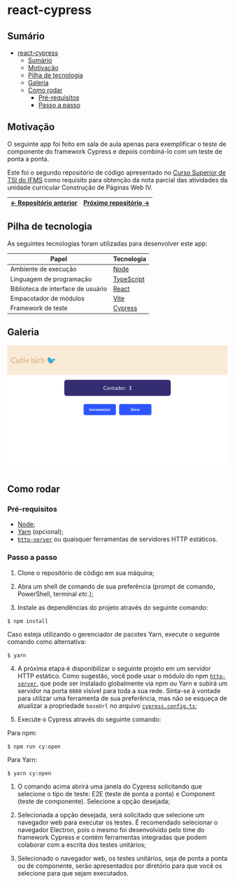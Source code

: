 # react-cypress

## Sumário

- [react-cypress](#react-cypress)
  - [Sumário](#sumário)
  - [Motivação](#motivação)
  - [Pilha de tecnologia](#pilha-de-tecnologia)
  - [Galeria](#galeria)
  - [Como rodar](#como-rodar)
    - [Pré-requisitos](#pré-requisitos)
    - [Passo a passo](#passo-a-passo)

## Motivação

O seguinte app foi feito em sala de aula apenas para exemplificar o teste de componente do framework Cypress e depois combiná-lo com um teste de ponta a ponta.

Este foi o segundo repositório de código apresentado no [Curso Superior de TSI do IFMS](https://www.ifms.edu.br/campi/campus-aquidauana/cursos/graduacao/sistemas-para-internet/sistemas-para-internet) como requisito para obtenção da nota parcial das atividades da unidade curricular Construção de Páginas Web IV.

| [&larr; Repositório anterior](https://github.com/mdccg/aquecimento-cypress/) | [Próximo repositório &rarr;](https://github.com/mdccg/color-panel) |
|-|-|

## Pilha de tecnologia

As seguintes tecnologias foram utilizadas para desenvolver este app:

| Papel | Tecnologia |
|-|-|
| Ambiente de execução | [Node](https://nodejs.org/en/) |
| Linguagem de programação | [TypeScript](https://www.typescriptlang.org/) |
| Biblioteca de interface de usuário | [React](https://reactjs.org/) |
| Empacotador de módulos | [Vite](https://vitejs.dev/) |
| Framework de teste | [Cypress](https://www.cypress.io/) |

## Galeria

![Tela principal do app](./docs/cutie-birb.png)

## Como rodar

### Pré-requisitos

- [Node](https://nodejs.org/en/download/);
- [Yarn](https://yarnpkg.com/) (opcional);
- [`http-server`](https://npmjs.com/package/http-server) ou quaisquer ferramentas de servidores HTTP estáticos.

### Passo a passo

1. Clone o repositório de código em sua máquina;

2. Abra um shell de comando de sua preferência (prompt de comando, PowerShell, terminal _etc_.);

3. Instale as dependências do projeto através do seguinte comando:

```console
$ npm install
```

Caso esteja utilizando o gerenciador de pacotes Yarn, execute o seguinte comando como alternativa:

```console
$ yarn
```

4. A próxima etapa é disponibilizar o seguinte projeto em um servidor HTTP estático. Como sugestão, você pode usar o módulo do npm [`http-server`](https://npmjs.com/package/http-server), que pode ser instalado globalmente via npm ou Yarn e subirá um servidor na porta `8080` visível para toda a sua rede. Sinta-se à vontade para utilizar uma ferramenta de sua preferência, mas não se esqueça de atualizar a propriedade `baseUrl` no arquivo [`cypress.config.ts`](./cypress.config.ts);

5. Execute o Cypress através do seguinte comando:

Para npm:

```console
$ npm run cy:open
```

Para Yarn:

```console
$ yarn cy:open
```

1. O comando acima abrirá uma janela do Cypress solicitando que selecione o tipo de teste: E2E (teste de ponta a ponta) e Component (teste de componente). Selecione a opção desejada;

2. Selecionada a opção desejada, será solicitado que selecione um navegador web para executar os testes. É recomendado selecionar o navegador Electron, pois o mesmo foi desenvolvido pelo time do framework Cypress e contém ferramentas integradas que podem colaborar com a escrita dos testes unitários;

3. Selecionado o navegador web, os testes unitários, seja de ponta a ponta ou de componente, serão apresentados por diretório para que você os selecione para que sejam executados.